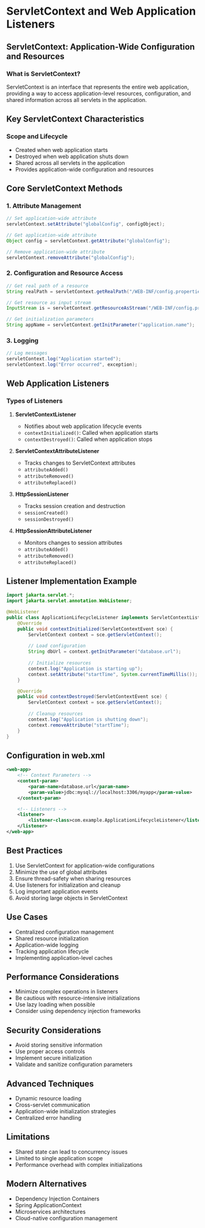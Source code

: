 # ServletContext and Web Application Listeners

## ServletContext: Application-Wide Configuration and Resources

### What is ServletContext?

ServletContext is an interface that represents the entire web application, providing a way to access application-level resources, configuration, and shared information across all servlets in the application.

## Key ServletContext Characteristics

### Scope and Lifecycle
- Created when web application starts
- Destroyed when web application shuts down
- Shared across all servlets in the application
- Provides application-wide configuration and resources

## Core ServletContext Methods

### 1. Attribute Management
```java
// Set application-wide attribute
servletContext.setAttribute("globalConfig", configObject);

// Get application-wide attribute
Object config = servletContext.getAttribute("globalConfig");

// Remove application-wide attribute
servletContext.removeAttribute("globalConfig");
```

### 2. Configuration and Resource Access
```java
// Get real path of a resource
String realPath = servletContext.getRealPath("/WEB-INF/config.properties");

// Get resource as input stream
InputStream is = servletContext.getResourceAsStream("/WEB-INF/config.properties");

// Get initialization parameters
String appName = servletContext.getInitParameter("application.name");
```

### 3. Logging
```java
// Log messages
servletContext.log("Application started");
servletContext.log("Error occurred", exception);
```

## Web Application Listeners

### Types of Listeners

1. **ServletContextListener**
   - Notifies about web application lifecycle events
   - `contextInitialized()`: Called when application starts
   - `contextDestroyed()`: Called when application stops

2. **ServletContextAttributeListener**
   - Tracks changes to ServletContext attributes
   - `attributeAdded()`
   - `attributeRemoved()`
   - `attributeReplaced()`

3. **HttpSessionListener**
   - Tracks session creation and destruction
   - `sessionCreated()`
   - `sessionDestroyed()`

4. **HttpSessionAttributeListener**
   - Monitors changes to session attributes
   - `attributeAdded()`
   - `attributeRemoved()`
   - `attributeReplaced()`

## Listener Implementation Example

```java
import jakarta.servlet.*;
import jakarta.servlet.annotation.WebListener;

@WebListener
public class ApplicationLifecycleListener implements ServletContextListener {
    @Override
    public void contextInitialized(ServletContextEvent sce) {
        ServletContext context = sce.getServletContext();
        
        // Load configuration
        String dbUrl = context.getInitParameter("database.url");
        
        // Initialize resources
        context.log("Application is starting up");
        context.setAttribute("startTime", System.currentTimeMillis());
    }

    @Override
    public void contextDestroyed(ServletContextEvent sce) {
        ServletContext context = sce.getServletContext();
        
        // Cleanup resources
        context.log("Application is shutting down");
        context.removeAttribute("startTime");
    }
}
```

## Configuration in web.xml

```xml
<web-app>
    <!-- Context Parameters -->
    <context-param>
        <param-name>database.url</param-name>
        <param-value>jdbc:mysql://localhost:3306/myapp</param-value>
    </context-param>

    <!-- Listeners -->
    <listener>
        <listener-class>com.example.ApplicationLifecycleListener</listener-class>
    </listener>
</web-app>
```

## Best Practices

1. Use ServletContext for application-wide configurations
2. Minimize the use of global attributes
3. Ensure thread-safety when sharing resources
4. Use listeners for initialization and cleanup
5. Log important application events
6. Avoid storing large objects in ServletContext

## Use Cases

- Centralized configuration management
- Shared resource initialization
- Application-wide logging
- Tracking application lifecycle
- Implementing application-level caches

## Performance Considerations

- Minimize complex operations in listeners
- Be cautious with resource-intensive initializations
- Use lazy loading when possible
- Consider using dependency injection frameworks

## Security Considerations

- Avoid storing sensitive information
- Use proper access controls
- Implement secure initialization
- Validate and sanitize configuration parameters

## Advanced Techniques

- Dynamic resource loading
- Cross-servlet communication
- Application-wide initialization strategies
- Centralized error handling

## Limitations

- Shared state can lead to concurrency issues
- Limited to single application scope
- Performance overhead with complex initializations

## Modern Alternatives

- Dependency Injection Containers
- Spring ApplicationContext
- Microservices architectures
- Cloud-native configuration management